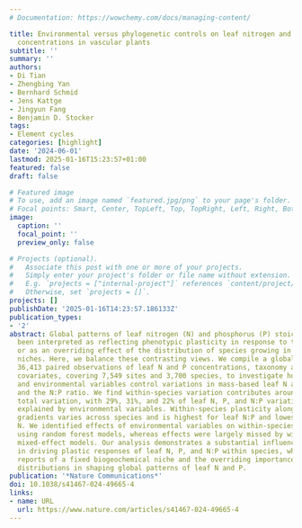 ```yaml
---
# Documentation: https://wowchemy.com/docs/managing-content/

title: Environmental versus phylogenetic controls on leaf nitrogen and phosphorous
  concentrations in vascular plants
subtitle: ''
summary: ''
authors:
- Di Tian
- Zhengbing Yan
- Bernhard Schmid
- Jens Kattge
- Jingyun Fang
- Benjamin D. Stocker
tags:
- Element cycles
categories: [highlight]
date: '2024-06-01'
lastmod: 2025-01-16T15:23:57+01:00
featured: false
draft: false

# Featured image
# To use, add an image named `featured.jpg/png` to your page's folder.
# Focal points: Smart, Center, TopLeft, Top, TopRight, Left, Right, BottomLeft, Bottom, BottomRight.
image:
  caption: ''
  focal_point: ''
  preview_only: false

# Projects (optional).
#   Associate this post with one or more of your projects.
#   Simply enter your project's folder or file name without extension.
#   E.g. `projects = ["internal-project"]` references `content/project/deep-learning/index.md`.
#   Otherwise, set `projects = []`.
projects: []
publishDate: '2025-01-16T14:23:57.186133Z'
publication_types:
- '2'
abstract: Global patterns of leaf nitrogen (N) and phosphorus (P) stoichiometry have
  been interpreted as reflecting phenotypic plasticity in response to the environment,
  or as an overriding effect of the distribution of species growing in their biogeochemical
  niches. Here, we balance these contrasting views. We compile a global dataset of
  36,413 paired observations of leaf N and P concentrations, taxonomy and 45 environmental
  covariates, covering 7,549 sites and 3,700 species, to investigate how species identity
  and environmental variables control variations in mass-based leaf N and P concentrations,
  and the N:P ratio. We find within-species variation contributes around half of the
  total variation, with 29%, 31%, and 22% of leaf N, P, and N:P variation, respectively,
  explained by environmental variables. Within-species plasticity along environmental
  gradients varies across species and is highest for leaf N:P and lowest for leaf
  N. We identified effects of environmental variables on within-species variation
  using random forest models, whereas effects were largely missed by widely used linear
  mixed-effect models. Our analysis demonstrates a substantial influence of the environment
  in driving plastic responses of leaf N, P, and N:P within species, which challenges
  reports of a fixed biogeochemical niche and the overriding importance of species
  distributions in shaping global patterns of leaf N and P.
publication: '*Nature Communications*'
doi: 10.1038/s41467-024-49665-4
links:
- name: URL
  url: https://www.nature.com/articles/s41467-024-49665-4
---
```

